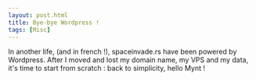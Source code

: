 ```yaml
---
layout: post.html
title: Bye-bye Wordpress !
tags: [Misc]
---
```



In another life, (and in french !), spaceinvade.rs have been powered by Wordpress. After I moved and lost my domain name, my VPS and my data, it's time to start from scratch : back to simplicity, hello Mynt !
